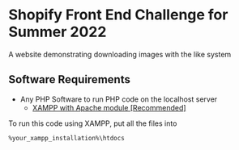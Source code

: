 # Shopify Front End Challenge for Summer 2022
A website demonstrating downloading images with the like system
## Software Requirements
 - Any PHP Software to run PHP code on the localhost server
	 - [XAMPP with Apache module [Recommended]](https://www.apachefriends.org/index.html)

To run this code using XAMPP, put all the files into

    %your_xampp_installation%\htdocs
